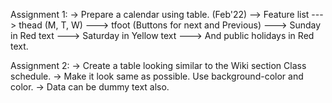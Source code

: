 Assignment 1: -> Prepare a calendar using table. (Feb'22) 
--> Feature list 
---> thead (M, T, W) 
---> tfoot (Buttons for next and Previous) 
---> Sunday in Red text 
---> Saturday in Yellow text 
---> And public holidays in Red text.

Assignment 2: -> Create a table looking similar to the Wiki section Class schedule. 
-> Make it look same as possible. Use background-color and color. 
-> Data can be dummy text also.
